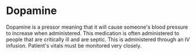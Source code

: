 # Dopamine

Dopamine is a pressor meaning that it will cause someone's blood pressure to increase when administered. This medication is often administered to people that are critically ill and are septic. This is administered through an IV infusion. Patient's vitals must be monitored very closely.

